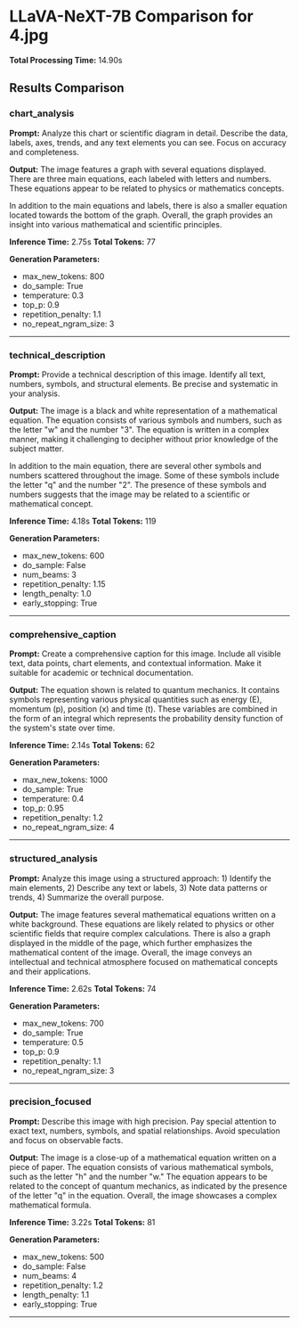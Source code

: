 # LLaVA-NeXT-7B Comparison for 4.jpg

**Total Processing Time:** 14.90s

## Results Comparison

### chart_analysis

**Prompt:** Analyze this chart or scientific diagram in detail. Describe the data, labels, axes, trends, and any text elements you can see. Focus on accuracy and completeness.

**Output:** The image features a graph with several equations displayed. There are three main equations, each labeled with letters and numbers. These equations appear to be related to physics or mathematics concepts.

In addition to the main equations and labels, there is also a smaller equation located towards the bottom of the graph. Overall, the graph provides an insight into various mathematical and scientific principles.

**Inference Time:** 2.75s
**Total Tokens:** 77

**Generation Parameters:**
- max_new_tokens: 800
- do_sample: True
- temperature: 0.3
- top_p: 0.9
- repetition_penalty: 1.1
- no_repeat_ngram_size: 3

---

### technical_description

**Prompt:** Provide a technical description of this image. Identify all text, numbers, symbols, and structural elements. Be precise and systematic in your analysis.

**Output:** The image is a black and white representation of a mathematical equation. The equation consists of various symbols and numbers, such as the letter "w" and the number "3". The equation is written in a complex manner, making it challenging to decipher without prior knowledge of the subject matter.

In addition to the main equation, there are several other symbols and numbers scattered throughout the image. Some of these symbols include the letter "q" and the number "2". The presence of these symbols and numbers suggests that the image may be related to a scientific or mathematical concept.

**Inference Time:** 4.18s
**Total Tokens:** 119

**Generation Parameters:**
- max_new_tokens: 600
- do_sample: False
- num_beams: 3
- repetition_penalty: 1.15
- length_penalty: 1.0
- early_stopping: True

---

### comprehensive_caption

**Prompt:** Create a comprehensive caption for this image. Include all visible text, data points, chart elements, and contextual information. Make it suitable for academic or technical documentation.

**Output:** The equation shown is related to quantum mechanics. It contains symbols representing various physical quantities such as energy (E), momentum (p), position (x) and time (t). These variables are combined in the form of an integral which represents the probability density function of the system's state over time.

**Inference Time:** 2.14s
**Total Tokens:** 62

**Generation Parameters:**
- max_new_tokens: 1000
- do_sample: True
- temperature: 0.4
- top_p: 0.95
- repetition_penalty: 1.2
- no_repeat_ngram_size: 4

---

### structured_analysis

**Prompt:** Analyze this image using a structured approach: 1) Identify the main elements, 2) Describe any text or labels, 3) Note data patterns or trends, 4) Summarize the overall purpose.

**Output:** The image features several mathematical equations written on a white background. These equations are likely related to physics or other scientific fields that require complex calculations. There is also a graph displayed in the middle of the page, which further emphasizes the mathematical content of the image. Overall, the image conveys an intellectual and technical atmosphere focused on mathematical concepts and their applications.

**Inference Time:** 2.62s
**Total Tokens:** 74

**Generation Parameters:**
- max_new_tokens: 700
- do_sample: True
- temperature: 0.5
- top_p: 0.9
- repetition_penalty: 1.1
- no_repeat_ngram_size: 3

---

### precision_focused

**Prompt:** Describe this image with high precision. Pay special attention to exact text, numbers, symbols, and spatial relationships. Avoid speculation and focus on observable facts.

**Output:** The image is a close-up of a mathematical equation written on a piece of paper. The equation consists of various mathematical symbols, such as the letter "h" and the number "w." The equation appears to be related to the concept of quantum mechanics, as indicated by the presence of the letter "q" in the equation. Overall, the image showcases a complex mathematical formula.

**Inference Time:** 3.22s
**Total Tokens:** 81

**Generation Parameters:**
- max_new_tokens: 500
- do_sample: False
- num_beams: 4
- repetition_penalty: 1.2
- length_penalty: 1.1
- early_stopping: True

---


